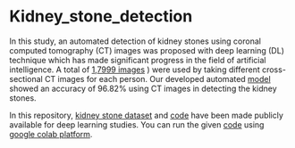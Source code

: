# Kidney_stone_detection

In this study, an automated detection of kidney stones using coronal computed tomography (CT) images was proposed with deep learning (DL) technique which has made significant progress in the field of artificial intelligence. A total of [1,7999 images](https://github.com/muhammedtalo/Kidney_stone_detection/tree/main/Dataset)
) were used by taking different cross-sectional CT images for each person. Our developed automated [model](https://github.com/muhammedtalo/Kidney_stone_detection/blob/main/Kidney_stone_detection_Xresnet50.ipynb) showed an accuracy of 96.82% using CT images in detecting the kidney stones. 

In this repository, [kidney stone dataset](https://github.com/muhammedtalo/Kidney_stone_detection/tree/main/Dataset)
and [code](https://github.com/muhammedtalo/Kidney_stone_detection/blob/main/Kidney_stone_detection_Xresnet50.ipynb) have been made publicly available for deep learning studies. 
You can run the given [code](https://github.com/muhammedtalo/Kidney_stone_detection/blob/main/Kidney_stone_detection_Xresnet50.ipynb) using [google colab platform](https://colab.research.google.com/).
